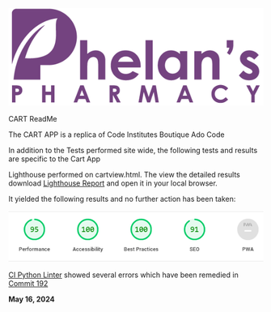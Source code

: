 ![Phelans Pharmacy](/media/phelans-logo-high-cropped.png)

CART ReadMe

The CART APP is a replica of Code Institutes Boutique Ado Code

In addition to the Tests performed site wide, the following tests and results are specific to the Cart App

Lighthouse performed on cartview.html.
The view the detailed results download [Lighthouse Report](https://github.com/DMASCoreDeclan/PP5-Pharmacy/tree/main/cart/_docs/cartview-phelans-pharmacy-bf69b3045245.herokuapp.com-20240510T144944.html "download") and open it in your local browser.  


It yielded the following results and no further action has been taken:

![Lighthouse Results](cartview-lighthouse-results.png)

[CI Python Linter](https://pep8ci.herokuapp.com/) showed several errors which have been remedied in [Commit 192](https://github.com/DMASCoreDeclan/PP5-Pharmacy/commit/1e14b7d6f93c62d667c7e2123326ddbf542c598e)


**May 16, 2024**